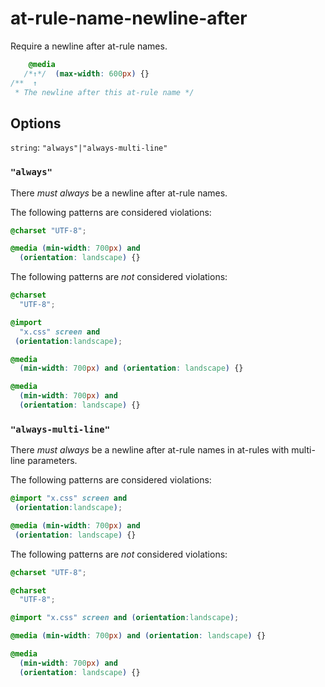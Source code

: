 # at-rule-name-newline-after

Require a newline after at-rule names.

<!-- prettier-ignore -->
```css
    @media
   /*↑*/  (max-width: 600px) {}
/**  ↑
 * The newline after this at-rule name */
```

## Options

`string`: `"always"|"always-multi-line"`

### `"always"`

There _must always_ be a newline after at-rule names.

The following patterns are considered violations:

<!-- prettier-ignore -->
```css
@charset "UTF-8";
```

<!-- prettier-ignore -->
```css
@media (min-width: 700px) and
  (orientation: landscape) {}
```

The following patterns are _not_ considered violations:

<!-- prettier-ignore -->
```css
@charset
  "UTF-8";
```

<!-- prettier-ignore -->
```css
@import
  "x.css" screen and
 (orientation:landscape);
```

<!-- prettier-ignore -->
```css
@media
  (min-width: 700px) and (orientation: landscape) {}
```

<!-- prettier-ignore -->
```css
@media
  (min-width: 700px) and
  (orientation: landscape) {}
```

### `"always-multi-line"`

There _must always_ be a newline after at-rule names in at-rules with multi-line parameters.

The following patterns are considered violations:

<!-- prettier-ignore -->
```css
@import "x.css" screen and
 (orientation:landscape);
```

<!-- prettier-ignore -->
```css
@media (min-width: 700px) and
 (orientation: landscape) {}
```

The following patterns are _not_ considered violations:

<!-- prettier-ignore -->
```css
@charset "UTF-8";
```

<!-- prettier-ignore -->
```css
@charset
  "UTF-8";
```

<!-- prettier-ignore -->
```css
@import "x.css" screen and (orientation:landscape);
```

<!-- prettier-ignore -->
```css
@media (min-width: 700px) and (orientation: landscape) {}
```

<!-- prettier-ignore -->
```css
@media
  (min-width: 700px) and
  (orientation: landscape) {}
```
